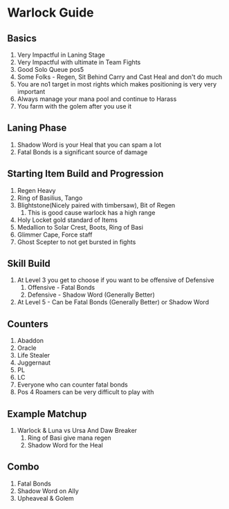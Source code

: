 # Warlock Guide

## Basics

1. Very Impactful in Laning Stage
2. Very Impactful with ultimate in Team Fights
3. Good Solo Queue pos5
4. Some Folks - Regen, Sit Behind Carry and Cast Heal and don't do much
5. You are no1 target in most rights which makes positioning is very very important
6. Always manage your mana pool and continue to Harass
7. You farm with the golem after you use it

## Laning Phase

1. Shadow Word is your Heal that you can spam a lot
2. Fatal Bonds is a significant source of damage

## Starting Item Build and Progression

1. Regen Heavy
2. Ring of Basilius, Tango
3. Blightstone(Nicely paired with timbersaw), Bit of Regen
   1. This is good cause warlock has a high range
4. Holy Locket gold standard of Items
5. Medallion to Solar Crest, Boots, Ring of Basi
6. Glimmer Cape, Force staff
7. Ghost Scepter to not get bursted in fights

## Skill Build

1. At Level 3 you get to choose if you want to be offensive of Defensive
   1. Offensive - Fatal Bonds
   2. Defensive - Shadow Word (Generally Better)
2. At Level 5 - Can be Fatal Bonds (Generally Better) or  Shadow Word

## Counters

1. Abaddon
2. Oracle
3. Life Stealer
4. Juggernaut
5. PL
6. LC
7. Everyone who can counter fatal bonds
8. Pos 4 Roamers can be very difficult to play with

## Example Matchup

1. Warlock & Luna vs Ursa And Daw Breaker
   1. Ring of Basi give mana regen
   2. Shadow Word for the Heal

## Combo

1. Fatal Bonds
2. Shadow Word on Ally
3. Upheaveal & Golem
